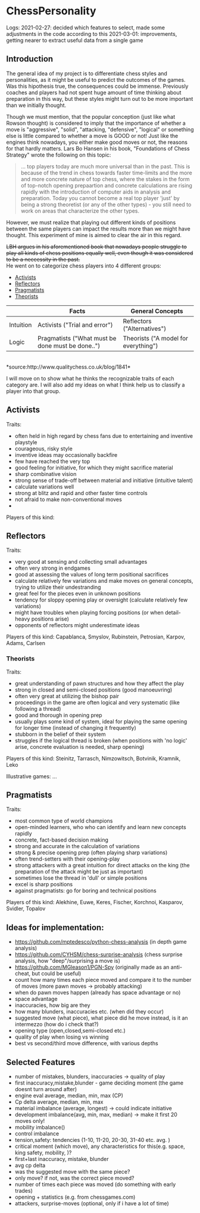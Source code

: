 # ChessPersonality

Logs:
2021-02-27: decided which features to select, made some adjustments in the code according to this
2021-03-01: improvements, getting nearer to extract useful data from a single game 

## Introduction
The general idea of my project is to differentiate chess styles and personalities, as it might be useful to predict the outcomes of the games.<br>
Was this hipothesis true, the consequences could be immense. Previously coaches and players had not spent huge amount of time thinking about preparation in this way, but these styles might turn out to be more important than we initially thought. <br>

Though we must mention, that the popular conception (just like what Rowson thought) is considered to imply that the importance of whether a move is "aggressive", "solid", "attacking, "defensive", "logical" or something else is little compared to whether a move is GOOD or not! Just like the engines think nowadays, you either make good moves or not, the reasons for that hardly matters. 
Lars Bo Hansen in his book, "Foundations of Chess Strategy" wrote the following on this topic: 

> ... top players today are much more universal than in the past. This
> is because of the trend in chess towards faster time-limits and the
> more and more concrete nature of top chess, where the stakes in the
> form of top-notch opening prepaartion and concrete calculations are
> rising rapidly with the introduction of computer aids in analysis and
> preparation. Today you cannot become a real top player 'just' by being
> a strong theoretist (or any of the other types) - you still need to
> work on areas that characterize the other types.

However, we must realize that playing out different kinds of positions between the same players can impact the results more than we might have thought. This experiment of mine is aimed to clear the air in this regard. <br>

~~LBH argues in his aforementioned book that nowadays people struggle to play all kinds of chess positions equally well, even though it was considered to be a neccessity in the past. <br>~~ 
He went on to categorize chess players into 4 different groups: 
  - [Activists](#activists)
  - [Reflectors](#reflectors)
  - [Pragmatists](#pragmatists)
  - [Theorists](#theorists)
  
|                |Facts|General Concepts|
|----------------|-------------------------------|-----------------------------|
|Intuition|Activists ("Trial and error")          |Reflectors ("Alternatives")            |
|Logic          |Pragmatists ("What must be done must be done..")            |Theorists ("A model for everything") 

<br>
*source:http://www.qualitychess.co.uk/blog/1841*
  
I will move on to show what he thinks the recognizable traits of each category are. I will also add my ideas on what I think help us to classify a player into that group. 

## Activists

Traits:

- often held in high regard by chess fans due to entertaining and inventive playstyle
- courageous, risky style 
- inventive ideas may occasionally backfire
- few have reached the very top
- good feeling for initiative, for which they might sacrifice material
- sharp combinative vision
- strong sense of trade-off between material and initiative (intuitive talent)
- calculate variations well
- strong at blitz and rapid and other faster time controls
- not afraid to make non-conventional moves
- 

  
Players of this kind: 


## Reflectors

Traits:

- very good at sensing and collecting small advantages
- often very strong in endgames 
- good at assessing the values of long term positional sacrifices 
- calculate relatively few variations and make moves on general concepts, trying to utilize their undestranding
- great feel for the pieces even in unknown positions
- tendency for sloppy opening play or oversight (calculate relatively few variations)
- might have troubles when playing forcing positions (or when detail-heavy positions arise)
- opponents of reflectors might underestimate ideas

  
Players of this kind: Capablanca, Smyslov, Rubinstein, Petrosian, Karpov, Adams, Carlsen

### Theorists

Traits:
  - great understanding of pawn structures and how they affect the play
  - strong in closed and semi-closed positions (good manoeuvring)
  - often very great at utilizing the bishop pair
  - proceedings in the game are often logical and very systematic (like following a thread)
  - good and thorough in opening prep
  - usually plays some kind of system, ideal for playing the same opening for longer time (instead of changing it frequently)
  - stubborn in the belief of their system
  - struggles if the logical thread is broken (when positions with 'no logic' arise, concrete evaluation is needed, sharp opening)
  
Players of this kind: Steinitz, Tarrasch, Nimzowitsch, Botvinik, Kramnik, Leko

Illustrative games: ...

## Pragmatists

Traits:

- most common type of world champions
- open-minded learners, who who can identify and learn new concepts rapidly
- concrete, fact-based decision making
- strong and accurate in the calculation of variations
- strong & precise opening prep (often playing sharp variations)
- often trend-setters with their opening-play
- strong attackers with a great intuition for direct attacks on the king (the preparation of the attack might be just as important)
- sometimes lose the thread in 'dull' or simple positions
- excel is sharp positions
- against pragmatists: go for boring and technical positions

  
Players of this kind: Alekhine, Euwe, Keres, Fischer, Korchnoi, Kasparov, Svidler, Topalov



## Ideas for implementation:
  - https://github.com/mptedesco/python-chess-analysis (in depth game analysis)
  - https://github.com/CYHSM/chess-surprise-analysis (chess surprise analysis, how "deep"/surprising a move is)
  - https://github.com/MGleason1/PGN-Spy (originally made as an anti-cheat, but could be useful)
  - count how many times each piece moved and compare it to the number of moves (more pawn moves -> probably attacking)
  - when do pawn moves happen (already has space advantage or no)
  - space advantage
  - inaccuracies, how big are they
  - how many blunders, inaccuracies etc. (when did they occur)
  - suggested move (what piece), what piece did he move instead, is it an intermezzo (how do i check that?)
  - opening type (open,closed,semi-closed etc.)
  - quality of play when losing vs winning
  - best vs second/third move difference, with various depths

## Selected Features
  - number of mistakes, blunders, inaccuracies -> quality of play
  - first inaccuracy,mistake,blunder - game deciding moment (the game doesnt turn around after)
  - engine eval average, median, min, max (CP)
  - Cp delta average, median, min, max
  - material imbalance (average, longest) -> could indicate initiative
  - development imbalance(avg, min, max, median) -> make it first 20 moves only!
  - mobility imbalance()
  - control imbalance
  - tension,safety: tendencies (1-10, 11-20, 20-30, 31-40 etc. avg. )
  - critical moment (which move), any characteristics for this(e.g. space, king safety, mobility, )?
  - first+last inaccuracy, mistake, blunder
  - avg cp delta
  - was the suggested move with the same piece?
  - only move? if not, was the correct piece moved?
  - number of times each piece was moved (do something with early trades)
  - opening + statistics (e.g. from chessgames.com)
  - attackers, surprise-moves (optional, only if i have a lot of time)





